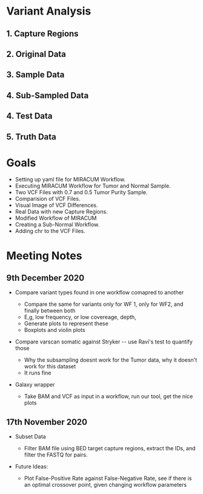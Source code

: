 # Variant Analysis

## 1. Capture Regions

## 2. Original Data 

## 3. Sample Data 

## 4. Sub-Sampled Data

## 4. Test Data

## 5. Truth Data

# Goals

* Setting up yaml file for MIRACUM Workflow.
* Executing MIRACUM Workflow for Tumor and Normal Sample.
* Two VCF Files with 0.7 and 0.5 Tumor Purity Sample.
* Comparision of VCF Files.
* Visual Image of VCF Differences.
* Real Data with new Capture Regions.
* Modified Workflow of MIRACUM
* Creating a Sub-Normal Workflow.
* Adding chr to the VCF Files.

# Meeting Notes

## 9th December 2020

* Compare variant types found in one workflow comapred to another
  * Compare the same for variants only for WF 1, only for WF2, and finally between both
  * E,g, low frequency, or low covereage, depth,
  * Generate plots to represent these
   * Boxplots and violin plots

* Compare varscan somatic against Stryker -- use Ravi's test to quantify those
  * Why the subsampling doesnt work for the Tumor data, why it doesn't work for this dataset
  * It runs fine

* Galaxy wrapper
  * Take BAM and VCF as input in a workflow, run our tool, get the nice plots

## 17th November 2020

* Subset Data
  * Filter BAM file using BED target capture regions, extract the IDs, and filter the FASTQ for pairs.

* Future Ideas:
  * Plot False-Positive Rate against False-Negative Rate, see if there is an optimal crossover point, given changing workflow parameters
